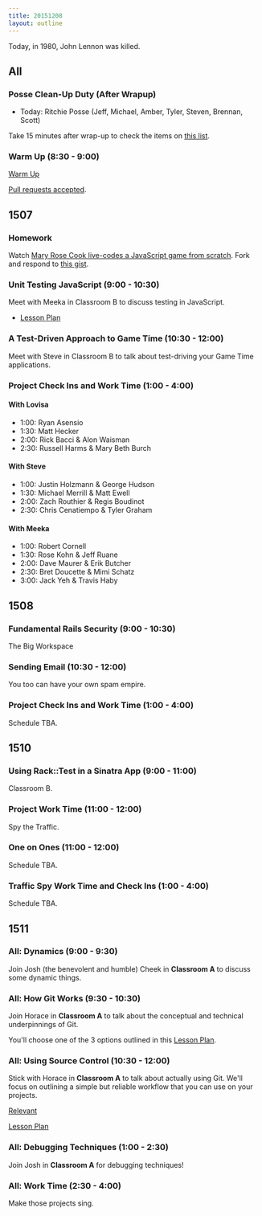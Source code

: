 ```yaml
---
title: 20151208
layout: outline
---
```


Today, in 1980, John Lennon was killed.

## All

### Posse Clean-Up Duty (After Wrapup)

* Today: Ritchie Posse (Jeff, Michael, Amber, Tyler, Steven, Brennan, Scott)

Take 15 minutes after wrap-up to check the items on [this list](https://gist.github.com/rwarbelow/f5cfe4333402d043ef2e).

### Warm Up (8:30 - 9:00)

[Warm Up](https://thewarmup.herokuapp.com)

[Pull requests accepted](https://github.com/mikedao/the-warm-up).


## 1507

### Homework

Watch [Mary Rose Cook live-codes a JavaScript game from scratch][mrc]. Fork and respond to [this gist][mrcq].

[mrc]: https://vimeo.com/105955605
[mrcq]: https://gist.github.com/stevekinney/353182d7cd10fb4a5b27

### Unit Testing JavaScript (9:00 - 10:30)

Meet with Meeka in Classroom B to discuss testing in JavaScript.

- [Lesson Plan](https://github.com/turingschool/lesson_plans/blob/master/ruby_04-apis_and_scalability/unit_testing_javascript_an_overview.md)

### A Test-Driven Approach to Game Time (10:30 - 12:00)

Meet with Steve in Classroom B to talk about test-driving your Game Time applications.

### Project Check Ins and Work Time (1:00 - 4:00)

#### With Lovisa

* 1:00: Ryan Asensio
* 1:30: Matt Hecker
* 2:00: Rick Bacci & Alon Waisman
* 2:30: Russell Harms & Mary Beth Burch

#### With Steve

* 1:00: Justin Holzmann & George Hudson
* 1:30: Michael Merrill & Matt Ewell
* 2:00: Zach Routhier & Regis Boudinot
* 2:30: Chris Cenatiempo & Tyler Graham

#### With Meeka

* 1:00: Robert Cornell
* 1:30: Rose Kohn & Jeff Ruane
* 2:00: Dave Maurer & Erik Butcher
* 2:30: Bret Doucette & Mimi Schatz
* 3:00: Jack Yeh & Travis Haby

## 1508

### Fundamental Rails Security (9:00 - 10:30)

The Big Workspace

### Sending Email (10:30 - 12:00)

You too can have your own spam empire.

### Project Check Ins and Work Time (1:00 - 4:00)

Schedule TBA.


## 1510

### Using Rack::Test in a Sinatra App (9:00 - 11:00)

Classroom B.

### Project Work Time (11:00 - 12:00)

Spy the Traffic.

### One on Ones (11:00 - 12:00)

Schedule TBA.

### Traffic Spy Work Time and Check Ins (1:00 - 4:00)

Schedule TBA.


## 1511

### All: Dynamics (9:00 - 9:30)

Join Josh (the benevolent and humble) Cheek in **Classroom A** to discuss some dynamic things.

### All: How Git Works (9:30 - 10:30)

Join Horace in **Classroom A** to talk about the conceptual
and technical underpinnings of Git.

You'll choose one of the 3 options outlined in this [Lesson Plan](https://github.com/turingschool/lesson_plans/blob/master/ruby_01-object_oriented_programming_with_ruby/choose_your_own_adventure_intro_to_git.markdown).

### All: Using Source Control (10:30 - 12:00)

Stick with Horace in **Classroom A** to talk about
actually using Git. We'll focus on outlining a simple but reliable
workflow that you can use on your projects.

[Relevant](https://xkcd.com/1597/)

[Lesson Plan](https://github.com/turingschool/lesson_plans/blob/master/ruby_01-object_oriented_programming_with_ruby/intro_to_git.markdown#a-basic-git-workflow)

### All: Debugging Techniques (1:00 - 2:30)

Join Josh in **Classroom A** for debugging techniques!

### All: Work Time (2:30 - 4:00)

Make those projects sing.
